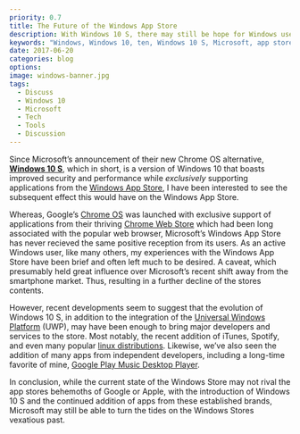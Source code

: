 ```yaml
---
priority: 0.7
title: The Future of the Windows App Store
description: With Windows 10 S, there may still be hope for Windows users yet
keywords: "Windows, Windows 10, ten, Windows 10 S, Microsoft, app store, app, store, application, mobile, tech, technology, Google, chromebook, chrome os, chrome, surface"
date: 2017-06-20
categories: blog
options:
image: windows-banner.jpg
tags:
  - Discuss
  - Windows 10
  - Microsoft
  - Tech
  - Tools
  - Discussion
---
```


Since Microsoft&rsquo;s announcement of their new Chrome OS alternative, <a href="https://www.microsoft.com/en-us/windows/windows-10-s" target="_blank" rel="noopener">**Windows 10 S**</a>, which in short, is a version of Windows 10 that boasts improved security and performance while *exclusively* supporting applications from the <a href="https://www.microsoft.com/en-us/store/apps/windows?icid=CNavAppsWindowsApps" target="_blank" rel="noopener">Windows App Store</a>, I have been interested to see the subsequent effect this would have on the Windows App Store.

Whereas, Google&rsquo;s <a href="https://www.chromium.org/chromium-os" target="_blank" rel="noopener">Chrome OS</a> was launched with exclusive support of applications from their thriving <a href="https://chrome.google.com/webstore/category/collection/for_your_desktop" target="_blank" rel="noopener">Chrome Web Store</a> which had been long associated with the popular web browser, Microsoft&rsquo;s Windows App Store has never recieved the same positive reception from its users.
As an active Windows user, like many others, my experiences with the Windows App Store have been brief and often left much to be desired. A caveat, which presumably held great influence over Microsoft&rsquo;s recent shift away from the smartphone market. Thus, resulting in a further decline of the stores contents.

However, recent developments seem to suggest that the evolution of Windows 10 S, in addition to the integration of the <a href="https://docs.microsoft.com/en-us/windows/uwp/get-started/whats-a-uwp" target="_blank" rel="noopener">Universal Windows Platform</a> (UWP), may have been enough to bring major developers and services to the store. Most notably, the recent addition of iTunes, Spotify, and even many popular <a href="https://www.theverge.com/circuitbreaker/2017/5/11/15625320/ubuntu-suse-linux-fedora-windows-store-microsoft-build-2017" target="_blank" rel="noopener">linux distributions</a>. Likewise, we&rsquo;ve also seen the addition of many apps from independent developers, including a long-time favorite of mine, <a href="https://www.googleplaymusicdesktopplayer.com/" target="_blank" rel="noopener">Google Play Music Desktop Player</a>.

In conclusion, while the current state of the Windows Store may not rival the app stores behemoths of Google or Apple, with the introduction of Windows 10 S and the continued addition of apps from these established brands, Microsoft may still be able to turn the tides on the Windows Stores vexatious past.
